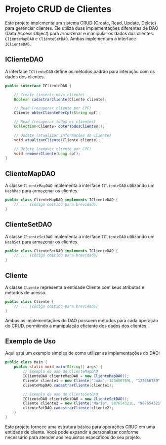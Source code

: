 # Projeto CRUD de Clientes

Este projeto implementa um sistema CRUD (Create, Read, Update, Delete) para gerenciar clientes. Ele utiliza duas implementações diferentes de DAO (Data Access Object) para armazenar e manipular os dados dos clientes: `ClienteMapDAO` e `ClienteSetDAO`. Ambas implementam a interface `IClienteDAO`.

## IClienteDAO

A interface `IClienteDAO` define os métodos padrão para interação com os dados dos clientes.

```java
public interface IClienteDAO {

    // Create (inserir novo cliente)
    Boolean cadastrarCliente(Cliente cliente);

    // Read (recuperar cliente por CPF)
    Cliente obterClientePorCpf(String cpf);

    // Read (recuperar todos os clientes)
    Collection<Cliente> obterTodosClientes();

    // Update (atualizar informações do cliente)
    void atualizarCliente(Cliente cliente);

    // Delete (remover cliente por CPF)
    void removerCliente(Long cpf);
}
```

## ClienteMapDAO

A classe `ClienteMapDAO` implementa a interface `IClienteDAO` utilizando um `HashMap` para armazenar os clientes.

```java
public class ClienteMapDAO implements IClienteDAO {
    // ... (código omitido para brevidade)
}
```

## ClienteSetDAO

A classe `ClienteSetDAO` implementa a interface `IClienteDAO` utilizando um `HashSet` para armazenar os clientes.

```java
public class ClienteSetDAO implements IClienteDAO {
    // ... (código omitido para brevidade)
}
```

## Cliente

A classe `Cliente` representa a entidade Cliente com seus atributos e métodos de acesso.

```java
public class Cliente {
    // ... (código omitido para brevidade)
}
```

Ambas as implementações do DAO possuem métodos para cada operação do CRUD, permitindo a manipulação eficiente dos dados dos clientes.

## Exemplo de Uso

Aqui está um exemplo simples de como utilizar as implementações do DAO:

```java
public class Main {
    public static void main(String[] args) {
        // Exemplo de uso do ClienteMapDAO
        IClienteDAO clienteMapDAO = new ClienteMapDAO();
        Cliente cliente1 = new Cliente("João", 123456789L, "123456789", "Rua A", "joao@email.com");
        clienteMapDAO.cadastrarCliente(cliente1);

        // Exemplo de uso do ClienteSetDAO
        IClienteDAO clienteSetDAO = new ClienteSetDAO();
        Cliente cliente2 = new Cliente("Maria", 987654321L, "987654321", "Rua B", "maria@email.com");
        clienteSetDAO.cadastrarCliente(cliente2);
    }
}
```

Este projeto fornece uma estrutura básica para operações CRUD em uma entidade de cliente. Você pode expandir e personalizar conforme necessário para atender aos requisitos específicos do seu projeto.

